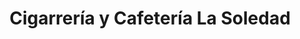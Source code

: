 ---
title: "Cigarrería y Cafetería La Soledad"
url: /bogota/cigarreria-y-cafeteria-la-soledad/
shop: comodidad
---